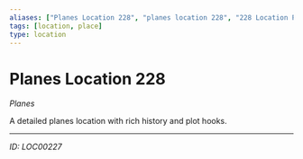 ```yaml
---
aliases: ["Planes Location 228", "planes location 228", "228 Location Planes"]
tags: [location, place]
type: location
---
```


# Planes Location 228

*Planes*

A detailed planes location with rich history and plot hooks.

---
*ID: LOC00227*